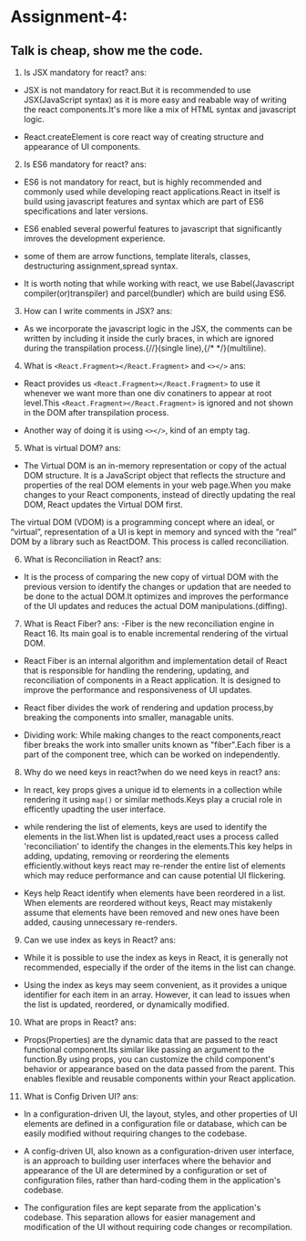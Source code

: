 # Assignment-4:
## Talk is cheap, show me the code.

1) Is JSX mandatory for react?
ans:
- JSX is not mandatory for react.But it is recommended to use JSX(JavaScript syntax) as it is more easy and reabable way of writing the react components.It's more like a mix of HTML syntax and javascript logic.

- React.createElement is core react way of creating structure and appearance of UI components.


2) Is ES6 mandatory for react?
ans:
- ES6 is not mandatory for react, but is highly recommended and commonly used while developing react applications.React in itself is build using javascript features and syntax which are part of ES6 specifications and later versions.

- ES6 enabled several powerful features to javascript that significantly imroves the development experience.

- some of them are arrow functions, template literals, classes, destructuring assignment,spread syntax.

- It is worth noting that while working with react, we use Babel(Javascript compiler(or)transpiler) and parcel(bundler) which are build using ES6.


3) How can I write comments in JSX?
ans:
- As we incorporate the javascript logic in the JSX, the comments can be written by including it inside the curly braces, in which are ignored during  the transpilation process.{//}(single line),{/* */}(multiline).


4) What is `<React.Fragment></React.Fragment>` and `<></>`
ans:
- React provides us `<React.Fragment></React.Fragment>` to use it whenever we want more than one div conatiners to appear at root level.This `<React.Fragment></React.Fragment>` is ignored and not shown in the DOM after transpilation process.

- Another way of doing it is using `<></>`, kind of an empty tag.


5) What is virtual DOM?
ans:
- The Virtual DOM is an in-memory representation or copy of the actual DOM structure. It is a JavaScript object that reflects the structure and properties of the real DOM elements in your web page.When you make changes to your React components, instead of directly updating the real DOM, React updates the Virtual DOM first.

The virtual DOM (VDOM) is a programming concept where an ideal, or “virtual”, representation of a UI is kept in memory and synced with the “real” DOM by a library such as ReactDOM. This process is called reconciliation.

6) What is Reconciliation in React?
ans:
- It is the process of comparing the new copy of virtual DOM with the previous version to identify the changes or updation that are needed to be done to the actual DOM.It optimizes and improves the performance of the UI updates and reduces the actual DOM manipulations.(diffing).


7) What is React Fiber?
ans:
-Fiber is the new reconciliation engine in React 16. Its main goal is to enable incremental rendering of the virtual DOM. 

- React Fiber is an internal algorithm and implementation detail of React that is responsible for handling the rendering, updating, and reconciliation of components in a React application. It is designed to improve the performance and responsiveness of UI updates.

- React fiber divides the work of rendering and updation process,by breaking the components into smaller, managable units.

- Dividing work: While making changes to the react components,react fiber breaks the work into smaller units known as "fiber".Each fiber is a part of the component tree, which can be worked on independently.


8) Why do we need keys in react?when do we need keys in react?
ans:
- In react, key props gives a unique id to elements in a collection while rendering it using `map()` or similar methods.Keys play a crucial role in efficently upadting the user interface.

- while rendering the list of elements, keys are used to identify the elements in the list.When list is updated,react uses a process called 'reconciliation' to identify the changes in the elements.This key helps in adding, updating, removing or reordering the elements efficiently.without keys react may re-render the entire list of elements which may reduce performance and can cause potential UI flickering.

- Keys help React identify when elements have been reordered in a list. When elements are reordered without keys, React may mistakenly assume that elements have been removed and new ones have been added, causing unnecessary re-renders.


9) Can we use index as keys in React?
ans:
- While it is possible to use the index as keys in React, it is generally not recommended, especially if the order of the items in the list can change.

- Using the index as keys may seem convenient, as it provides a unique identifier for each item in an array. However, it can lead to issues when the list is updated, reordered, or dynamically modified.


10) What are props in React?
ans:
- Props(Properties) are the dynamic data that are passed to the react functional component.Its similar like passing an argument to the function.By using props, you can customize the child component's behavior or appearance based on the data passed from the parent. This enables flexible and reusable components within your React application.


11) What is Config Driven UI?
ans:
- In a configuration-driven UI, the layout, styles, and other properties of UI elements are defined in a configuration file or database, which can be easily modified without requiring changes to the codebase.

- A config-driven UI, also known as a configuration-driven user interface, is an approach to building user interfaces where the behavior and appearance of the UI are determined by a configuration or set of configuration files, rather than hard-coding them in the application's codebase.

- The configuration files are kept separate from the application's codebase. This separation allows for easier management and modification of the UI without requiring code changes or recompilation.



